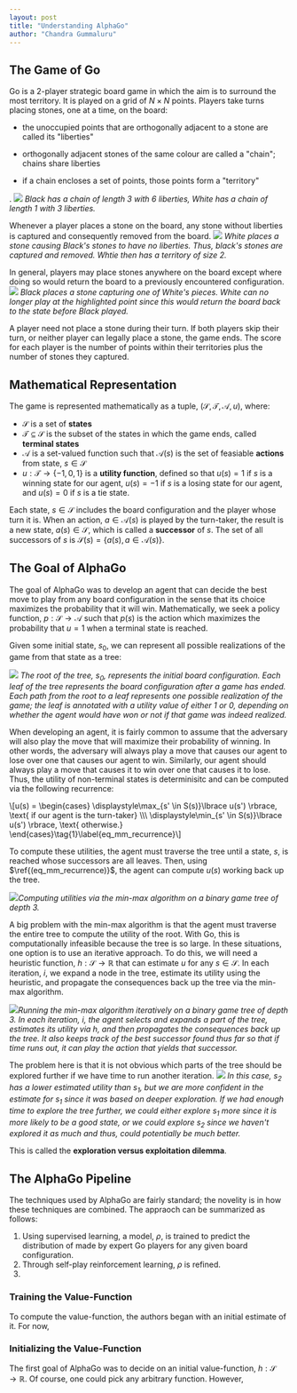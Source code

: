 ```yaml
---
layout: post
title: "Understanding AlphaGo"
author: "Chandra Gummaluru"
---
```


## The Game of Go
Go is a 2-player strategic board game in which the aim is to surround the most territory. It is played on a grid of $N \times N$ points. Players take turns placing stones, one at a time, on the board:

- the unoccupied points that are orthogonally adjacent to a stone are called its "liberties"

- orthogonally adjacent stones of the same colour are called a "chain"; chains share liberties 

- if a chain encloses a set of points, those points form a "territory"

.
![](https://github.com/chandra-gummaluru/chandra-gummaluru.github.io/raw/master/media/go/liberties_chains_territories.svg)
*Black has a chain of length 3 with 6 liberties, White has a chain of length 1 with 3 liberties.*

Whenever a player places a stone on the board, any stone without liberties is captured and consequently removed from the board.
![](https://raw.githubusercontent.com/chandra-gummaluru/chandra-gummaluru.github.io/master/media/go/stone_capture.svg)
*White places a stone causing Black's stones to have no liberties. Thus, black's stones are captured and removed. Whtie then has a territory of size 2.*

In general, players may place stones anywhere on the board except where doing so would return the board to a previously encountered configuration.
![](https://github.com/chandra-gummaluru/chandra-gummaluru.github.io/raw/master/media/go/cyclic_stone.svg)
*Black places a stone capturing one of White's pieces. White can no longer play at the highlighted point since this would return the board back to the state before Black played.*

A player need not place a stone during their turn. If both players skip their turn, or neither player can legally place a stone, the game ends. The score for each player is the number of points within their territories plus the number of stones they captured.

## Mathematical Representation
The game is represented mathematically as a tuple, $(\mathcal{S}, \mathcal{T}, \mathcal{A}, u)$, where:
- $\mathcal{S}$ is a set of **states**
- $\mathcal{T} \subseteq \mathcal{S}$ is the subset of the states in which the game ends, called **terminal states**
- $\mathcal{A}$ is a set-valued function such that $\mathcal{A}(s)$ is the set of feasiable **actions** from state, $s \in \mathcal{S}$
- $u: \mathcal{T} \rightarrow \lbrace -1, 0, 1\rbrace$ is a **utility function**, defined so that $u(s) = 1$ if $s$ is a winning state for our agent, $u(s) = -1$ if $s$ is a losing state for our agent, and $u(s) = 0$ if $s$ is a tie state.

Each state, $s \in \mathcal{S}$ includes the board configuration and the player whose turn it is. When an action, $a \in \mathcal{A}(s)$ is played by the turn-taker, the result is a new state, $a(s) \in \mathcal{S}$, which is called a **successor** of $s$. The set of all successors of $s$ is $\mathcal{S}(s) = \left\lbrace a(s), a \in \mathcal{A}(s) \right\rbrace$.

## The Goal of AlphaGo
The goal of AlphaGo was to develop an agent that can decide the best move to play from any board configuration in the sense that its choice maximizes the probability that it will win. Mathematically, we seek a policy function, $p: \mathcal{S} \rightarrow \mathcal{A}$ such that $p(s)$ is the action which maximizes the probability that $u = 1$ when a terminal state is reached.

Given some initial state, $s_0$, we can represent all possible realizations of the game from that state as a tree:

![](https://github.com/chandra-gummaluru/chandra-gummaluru.github.io/raw/master/media/go/go_tree.svg)
*The root of the tree, $s_0$, represents the initial board configuration. Each leaf of the tree represents the board configuration after a game has ended. Each path from the root to a leaf represents one possible realization of the game; the leaf is annotated with a utility value of either $1$ or $0$, depending on whether the agent would have won or not if that game was indeed realized.*

When developing an agent, it is fairly common to assume that the adversary will also play the move that will maximize their probability of winning. In other words, the adversary will always play a move that causes our agent to lose over one that causes our agent to win. Similarly, our agent should always play a move that causes it to win over one that causes it to lose. Thus, the utility of non-terminal states is determinisitc and can be computed via the following recurrence:

\\[u(s) = \begin{cases}
\displaystyle\max_{s' \in S(s)}\lbrace u(s') \rbrace, \text{ if our agent is the turn-taker} \\\\\\
\displaystyle\min_{s' \in S(s)}\lbrace u(s') \rbrace, \text{ otherwise.}
\end{cases}\tag{1}\label{eq_mm_recurrence}\\]

To compute these utilities, the agent must traverse the tree until a state, $s$, is reached whose successors are all leaves. Then, using $\ref{(eq_mm_recurrence)}$, the agent can compute $u(s)$ working back up the tree.

<img src="https://github.com/chandra-gummaluru/chandra-gummaluru.github.io/raw/master/media/go/minmax_search.gif"/>*Computing utilities via the min-max algorithm on a binary game tree of depth 3.*

A big problem with the min-max algorithm is that the agent must traverse the entire tree to compute the utility of the root. With Go, this is computationally infeasible because the tree is so large. In these situations, one option is to use an iterative approach. To do this, we will need a heuristic function, $h: \mathcal{S} \rightarrow \mathbb{R}$ that can estimate $u$ for any $s \in \mathcal{S}$. In each iteration, $i$, we expand a node in the tree, estimate its utility using the heuristic, and propagate the consequences back up the tree via the min-max algorithm.

<img src="https://github.com/chandra-gummaluru/chandra-gummaluru.github.io/raw/master/media/go/minmax_search_heur.gif"/>*Running the min-max algorithm iteratively on a binary game tree of depth 3. In each iteration, $i$, the agent selects and expands a part of the tree, estimates its utility via $h$, and then propagates the consequences back up the tree. It also keeps track of the best successor found thus far so that if time runs out, it can play the action that yields that successor.*

The problem here is that it is not obvious which parts of the tree should be explored further if we have time to run another iteration.
![](https://github.com/chandra-gummaluru/chandra-gummaluru.github.io/raw/master/media/go/minmax_ee.svg)
*In this case, $s_2$ has a lower estimated utility than $s_1$, but we are more confident in the estimate for $s_1$ since it was based on deeper exploration. If we had enough time to explore the tree further, we could either explore $s_1$ more since it is more likely to be a good state, or we could explore $s_2$ since we haven't explored it as much and thus, could potentially be much better.*

This is called the **exploration versus exploitation dilemma**.

## The AlphaGo Pipeline
The techniques used by AlphaGo are fairly standard; the novelity is in how these techniques are combined. The appraoch can be summarized as follows:

1. Using supervised learning, a model, $\rho$, is trained to predict the distribution of made by expert Go players for any given board configuration.
2. Through self-play reinforcement learning, $\rho$ is refined.
3. 

### Training the Value-Function
To compute the value-function, the authors began with an initial estimate of it. For now,  

### Initializing the Value-Function
The first goal of AlphaGo was to decide on an initial value-function, $h: \mathcal{S} \rightarrow \mathbb{R}$. Of course, one could pick any arbitrary function. However,  
